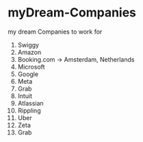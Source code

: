 # myDream-Companies
my dream Companies to work for

1) Swiggy
2) Amazon
3) Booking.com -> Amsterdam, Netherlands
4) Microsoft
5) Google
6) Meta
7) Grab
8) Intuit
9) Atlassian
10) Rippling
11) Uber
12) Zeta
13) Grab


